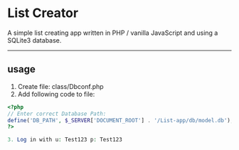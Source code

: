 # List Creator

A simple list creating app written in PHP / vanilla JavaScript and using a SQLite3 database.

----
## usage
1. Create file: class/Dbconf.php
2. Add following code to file:
```php
<?php
// Enter correct Database Path:
define('DB_PATH', $_SERVER['DOCUMENT_ROOT'] . '/List-app/db/model.db');
?>

3. Log in with u: Test123 p: Test123
